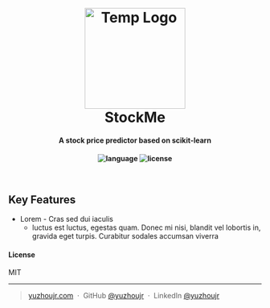 
<h1 align="center">
  <br>
  <a><img src="https://github.com/yuzhoujr/helloML/blob/master/logo.jpg" alt="Temp Logo" width="200"></a>
  <br>
    StockMe
  <br>
</h1>

<h4 align="center">A stock price predictor based on scikit-learn<h4>

<p align="center">
  <a>
    <img src="https://img.shields.io/badge/language-Python-orange.svg" alt="language">
  </a>
  <a>
    <img src="https://img.shields.io/badge/license-MIT-blue.svg" alt="license">
  </a>
</p>
<br>

<!-- ![screenshot](https://raw.githubusercontent.com/amitmerchant1990/electron-markdownify/master/img/markdownify.gif) -->

## Key Features

* Lorem - Cras sed dui iaculis
  - luctus est luctus, egestas quam. Donec mi nisi, blandit vel lobortis in, gravida eget turpis. Curabitur sodales accumsan viverra



<!-- ## How To Use

To clone and run this application, you'll need ___ and ____ installed on your computer. From your command line:

```bash
# Clone this repository
$ git clone https://github.com/amitmerchant1990/electron-markdownify

# Go into the repository
$ cd electron-markdownify

# Install dependencies
$ npm install

# Run the app
$ npm start
```

Note: If you're using Linux Bash for Windows, [see this guide](https://www.howtogeek.com/261575/how-to-run-graphical-linux-desktop-applications-from-windows-10s-bash-shell/) or use `node` from the command prompt. -->


<!-- ## Download

You can [download](https://github.com/amitmerchant1990/electron-markdownify/releases/tag/v1.2.0) latest installable version of Markdownify for Windows, macOS and Linux.

## Credits

This software uses code from several open source packages.

- [Electron](http://electron.atom.io/)
- [Node.js](https://nodejs.org/)
 -->

<!-- ## Related

[markdownify-web](https://github.com/amitmerchant1990/markdownify-web) - Web version of Markdownify

## You may also like...

- [Pomolectron](https://github.com/amitmerchant1990/pomolectron) - A pomodoro app
- [Correo](https://github.com/amitmerchant1990/correo) - A menubar/taskbar Gmail App for Windows and macOS -->


#### License

MIT

---

> [yuzhoujr.com](https://www.yuzhoujr.com) &nbsp;&middot;&nbsp;
> GitHub [@yuzhoujr](https://github.com/yuzhoujr) &nbsp;&middot;&nbsp;
> LinkedIn [@yuzhoujr](linkedin.com/in/yuzhoujr)
